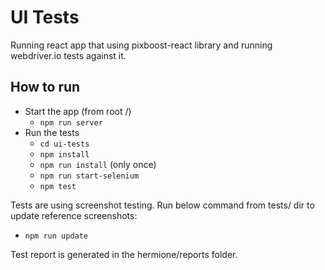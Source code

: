 # UI Tests

Running react app that using pixboost-react library and running webdriver.io tests against it.

## How to run

* Start the app (from root /)
    * `npm run server`
* Run the tests
    * `cd ui-tests`
    * `npm install`
    * `npm run install` (only once)
    * `npm run start-selenium`
    * `npm test`

Tests are using screenshot testing. Run below command from tests/ dir to update reference screenshots:

* `npm run update`

Test report is generated in the hermione/reports folder.